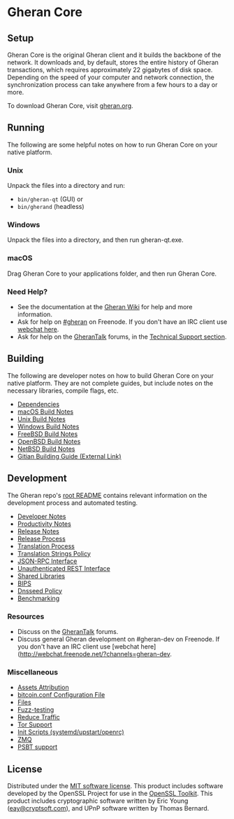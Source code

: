 Gheran Core
=============

Setup
---------------------
Gheran Core is the original Gheran client and it builds the backbone of the network. It downloads and, by default, stores the entire history of Gheran transactions, which requires approximately 22 gigabytes of disk space. Depending on the speed of your computer and network connection, the synchronization process can take anywhere from a few hours to a day or more.

To download Gheran Core, visit [gheran.org](https://gheran.org/).

Running
---------------------
The following are some helpful notes on how to run Gheran Core on your native platform.

### Unix

Unpack the files into a directory and run:

- `bin/gheran-qt` (GUI) or
- `bin/gherand` (headless)

### Windows

Unpack the files into a directory, and then run gheran-qt.exe.

### macOS

Drag Gheran Core to your applications folder, and then run Gheran Core.

### Need Help?

* See the documentation at the [Gheran Wiki](https://gheran.info/)
for help and more information.
* Ask for help on [#gheran](http://webchat.freenode.net?channels=gheran) on Freenode. If you don't have an IRC client use [webchat here](http://webchat.freenode.net?channels=gheran).
* Ask for help on the [GheranTalk](https://gherantalk.io/) forums, in the [Technical Support section](https://gherantalk.io/c/technical-support).

Building
---------------------
The following are developer notes on how to build Gheran Core on your native platform. They are not complete guides, but include notes on the necessary libraries, compile flags, etc.

- [Dependencies](dependencies.md)
- [macOS Build Notes](build-osx.md)
- [Unix Build Notes](build-unix.md)
- [Windows Build Notes](build-windows.md)
- [FreeBSD Build Notes](build-freebsd.md)
- [OpenBSD Build Notes](build-openbsd.md)
- [NetBSD Build Notes](build-netbsd.md)
- [Gitian Building Guide (External Link)](https://github.com/bitcoin-core/docs/blob/master/gitian-building.md)

Development
---------------------
The Gheran repo's [root README](/README.md) contains relevant information on the development process and automated testing.

- [Developer Notes](developer-notes.md)
- [Productivity Notes](productivity.md)
- [Release Notes](release-notes.md)
- [Release Process](release-process.md)
- [Translation Process](translation_process.md)
- [Translation Strings Policy](translation_strings_policy.md)
- [JSON-RPC Interface](JSON-RPC-interface.md)
- [Unauthenticated REST Interface](REST-interface.md)
- [Shared Libraries](shared-libraries.md)
- [BIPS](bips.md)
- [Dnsseed Policy](dnsseed-policy.md)
- [Benchmarking](benchmarking.md)

### Resources
* Discuss on the [GheranTalk](https://gherantalk.io/) forums.
* Discuss general Gheran development on #gheran-dev on Freenode. If you don't have an IRC client use [webchat here](http://webchat.freenode.net/?channels=gheran-dev.

### Miscellaneous
- [Assets Attribution](assets-attribution.md)
- [bitcoin.conf Configuration File](bitcoin-conf.md)
- [Files](files.md)
- [Fuzz-testing](fuzzing.md)
- [Reduce Traffic](reduce-traffic.md)
- [Tor Support](tor.md)
- [Init Scripts (systemd/upstart/openrc)](init.md)
- [ZMQ](zmq.md)
- [PSBT support](psbt.md)

License
---------------------
Distributed under the [MIT software license](/COPYING).
This product includes software developed by the OpenSSL Project for use in the [OpenSSL Toolkit](https://www.openssl.org/). This product includes
cryptographic software written by Eric Young ([eay@cryptsoft.com](mailto:eay@cryptsoft.com)), and UPnP software written by Thomas Bernard.
